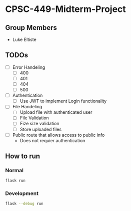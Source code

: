 # CPSC-449-Midterm-Project

## Group Members

- Luke Eltiste

## TODOs

- [ ] Error Handeling
  - [ ] 400
  - [ ] 401
  - [ ] 404
  - [ ] 500
- [ ] Authentication
  - [ ] Use JWT to implement Login functionality
- [ ] File Handeling
  - [ ] Upload file with authenticated user
  - [ ] File Validation
  - [ ] Fize size validation
  - [ ] Store uploaded files
- [ ] Public route that allows access to public info
  - Does not requier authentication

## How to run

### Normal

```sh
flask run
```

### Development

```sh
flask --debug run
```
